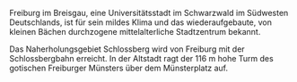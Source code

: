 Freiburg im Breisgau, eine Universitätsstadt im Schwarzwald im
Südwesten Deutschlands, ist für sein mildes Klima und das wiederaufgebaute,
von kleinen Bächen durchzogene mittelalterliche Stadtzentrum bekannt.

Das Naherholungsgebiet Schlossberg wird von Freiburg mit der Schlossbergbahn
erreicht. In der Altstadt ragt der 116 m hohe Turm des gotischen
Freiburger Münsters über dem Münsterplatz auf.
